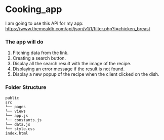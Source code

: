 # Cooking_app

I am going to use this API for my app: <https://www.themealdb.com/api/json/v1/1/filter.php?i=chicken_breast>

### The app will do

1. Fitching data from the link.
2. Creating a search button.
3. Display all the search result with the image of the recipe.
4. Displaying an error message if the result is not found.
5. Display a new popup of the recipe when the client clicked on the dish.

### Folder Structure

```text
public
src
└── pages
└── views
└── app.js
└── constants.js
└── data.js
└── style.css
index.html
```
